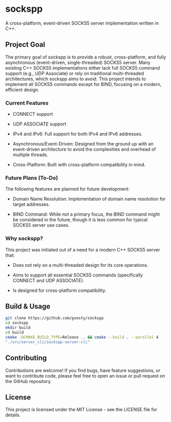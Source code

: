 # sockspp

A cross-platform, event-driven SOCKS5 server implementation written in C++.

## Project Goal

The primary goal of sockspp is to provide a robust, cross-platform, and fully asynchronous (event-driven, single-threaded) SOCKS5 server. Many existing C++ SOCKS5 implementations either lack full SOCKS5 command support (e.g., UDP Associate) or rely on traditional multi-threaded architectures, which sockspp aims to avoid. This project intends to implement all SOCKS5 commands except for BIND, focusing on a modern, efficient design.

### Current Features

* CONNECT support

* UDP ASSOCIATE support

* IPv4 and IPv6: Full support for both IPv4 and IPv6 addresses.

* Asynchronous/Event-Driven: Designed from the ground up with an event-driven architecture to avoid the complexities and overhead of multiple threads.

* Cross-Platform: Built with cross-platform compatibility in mind.
  
### Future Plans (To-Do)

The following features are planned for future development:

* Domain Name Resolution: Implementation of domain name resolution for target addresses.

* BIND Command: While not a primary focus, the BIND command might be considered in the future, though it is less common for typical SOCKS5 server use cases.

### Why sockspp?

This project was initiated out of a need for a modern C++ SOCKS5 server that:

* Does not rely on a multi-threaded design for its core operations.

* Aims to support all essential SOCKS5 commands (specifically CONNECT and UDP ASSOCIATE).

* Is designed for cross-platform compatibility.

## Build & Usage

```bash
git clone https://github.com/gxosty/sockspp
cd sockspp
mkdir build
cd build
cmake -DCMAKE_BUILD_TYPE=Release .. && cmake --build . --parallel 4
"./src/server_cli/sockspp-server-cli"
```

## Contributing

Contributions are welcome! If you find bugs, have feature suggestions, or want to contribute code, please feel free to open an issue or pull request on the GitHub repository.

## License

This project is licensed under the MIT License - see the LICENSE file for details.
